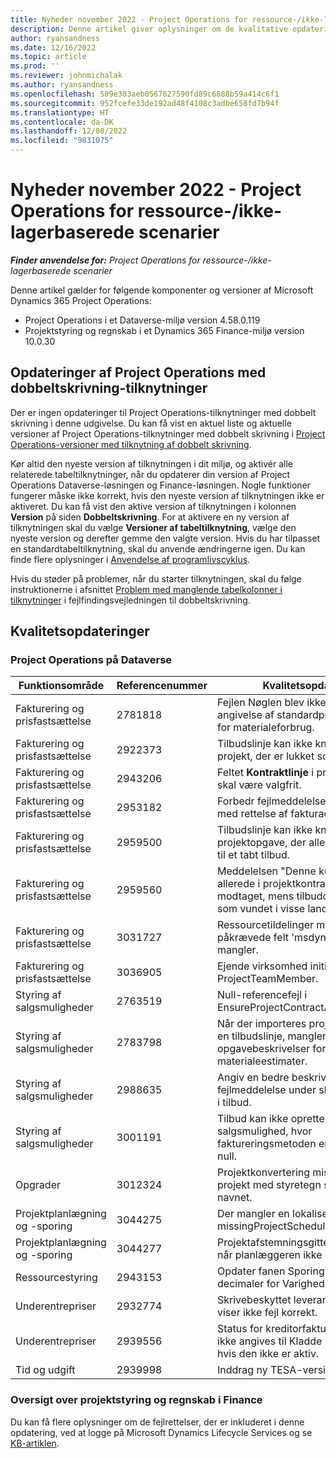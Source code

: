 ```yaml
---
title: Nyheder november 2022 - Project Operations for ressource-/ikke-lagerbaserede scenarier
description: Denne artikel giver oplysninger om de kvalitative opdateringer, der er tilgængelige i november 2022-udgivelsen af Microsoft Dynamics 365 Project Operations til ressource/ikke-lagerbaserede scenarier.
author: ryansandness
ms.date: 12/16/2022
ms.topic: article
ms.prod: ''
ms.reviewer: johnmichalak
ms.author: ryansandness
ms.openlocfilehash: 509e303aeb0567627590fd89c6888b59a414c6f1
ms.sourcegitcommit: 952fcefe33de192ad48f4108c3adbe658fd7b94f
ms.translationtype: HT
ms.contentlocale: da-DK
ms.lasthandoff: 12/08/2022
ms.locfileid: "9831075"
---
```

# <a name="whats-new-november-2022---project-operations-for-resourcenon-stocked-based-scenarios"></a>Nyheder november 2022 - Project Operations for ressource-/ikke-lagerbaserede scenarier

_**Finder anvendelse for:** Project Operations for ressource-/ikke-lagerbaserede scenarier_

Denne artikel gælder for følgende komponenter og versioner af Microsoft Dynamics 365 Project Operations:

- Project Operations i et Dataverse-miljø version 4.58.0.119
- Projektstyring og regnskab i et Dynamics 365 Finance-miljø version 10.0.30

## <a name="project-operations-dual-write-maps-updates"></a>Opdateringer af Project Operations med dobbeltskrivning-tilknytninger

Der er ingen opdateringer til Project Operations-tilknytninger med dobbelt skrivning i denne udgivelse. Du kan få vist en aktuel liste og aktuelle versioner af Project Operations-tilknytninger med dobbelt skrivning i [Project Operations-versioner med tilknytning af dobbelt skrivning](../environment/resource-dual-write-maps.md).

Kør altid den nyeste version af tilknytningen i dit miljø, og aktivér alle relaterede tabeltilknytninger, når du opdaterer din version af Project Operations Dataverse-løsningen og Finance-løsningen. Nogle funktioner fungerer måske ikke korrekt, hvis den nyeste version af tilknytningen ikke er aktiveret. Du kan få vist den aktive version af tilknytningen i kolonnen **Version** på siden **Dobbeltskrivning**. For at aktivere en ny version af tilknytningen skal du vælge **Versioner af tabeltilknytning**, vælge den nyeste version og derefter gemme den valgte version. Hvis du har tilpasset en standardtabeltilknytning, skal du anvende ændringerne igen. Du kan finde flere oplysninger i [Anvendelse af programlivscyklus](/dynamics365/fin-ops-core/dev-itpro/data-entities/dual-write/app-lifecycle-management).

Hvis du støder på problemer, når du starter tilknytningen, skal du følge instruktionerne i afsnittet [Problem med manglende tabelkolonner i tilknytninger](/dynamics365/fin-ops-core/dev-itpro/data-entities/dual-write/dual-write-troubleshooting-finops-upgrades#missing-table-columns-issue-on-maps) i fejlfindingsvejledningen til dobbeltskrivning.

## <a name="quality-updates"></a>Kvalitetsopdateringer

### <a name="project-operations-on-dataverse"></a>Project Operations på Dataverse

| Funktionsområde | Referencenummer | Kvalitetsopdatering |
| --- | --- | --- |
| Fakturering og prisfastsættelse | 2781818 | Fejlen Nøglen blev ikke fundet under angivelse af standardpris for logfilen for materialeforbrug. |
| Fakturering og prisfastsættelse | 2922373 | Tilbudslinje kan ikke knyttes til et projekt, der er lukket som et tabt tilbud. |
| Fakturering og prisfastsættelse | 2943206 | Feltet **Kontraktlinje** i projektobjektet skal være valgfrit. |
| Fakturering og prisfastsættelse | 2953182 | Forbedr fejlmeddelelsen i forbindelse med rettelse af fakturaer.|
| Fakturering og prisfastsættelse | 2959500 | Tilbudslinje kan ikke knyttes til en projektopgave, der allerede er knyttet til et tabt tilbud.|
| Fakturering og prisfastsættelse | 2959560 | Meddelelsen "Denne kunde findes allerede i projektkontrakten" blev modtaget, mens tilbuddet blev lukket som vundet i visse landestandarder. |
| Fakturering og prisfastsættelse | 3031727 | Ressourcetildelinger mislykkes, og det påkrævede felt 'msdyn_Company' mangler. |
| Fakturering og prisfastsættelse | 3036905 | Ejende virksomhed initialiseres aldrig i ProjectTeamMember. |
| Styring af salgsmuligheder | 2763519 | Null-referencefejl i EnsureProjectContractAllowsUpdates. |
| Styring af salgsmuligheder | 2783798 | Når der importeres projektestimater på en tilbudslinje, mangler opgavebeskrivelser for udgifts- og materialeestimater.|
| Styring af salgsmuligheder | 2988635 | Angiv en bedre beskrivelse af fejlmeddelelse under sletning af kunde i tilbud. |
| Styring af salgsmuligheder | 3001191 | Tilbud kan ikke oprettes fra salgsmulighed, hvor faktureringsmetoden er angivet som null. |
| Opgrader | 3012324 | Projektkonvertering mislykkedes i et projekt med styretegn som f.eks. Tab i navnet. || Projektplanlægning og -sporing | 2790384 | Timeout for ventende OperationSet er for kort. |
| Projektplanlægning og -sporing | 3044275 | Der mangler en lokalisering for: missingProjectSchedulerErrorMessage. |
| Projektplanlægning og -sporing | 3044277 | Projektafstemningsgitter indlæses ikke, når planlæggeren ikke er angivet.|
| Ressourcestyring | 2943153 | Opdater fanen Sporing til at vise to decimaler for Varighed.|
| Underentrepriser | 2932774 | Skrivebeskyttet leverandørfakturalinje viser ikke fejl korrekt. |
| Underentrepriser | 2939556 | Status for kreditorfakturahoved skal ikke angives til Kladde på linje. Slettes, hvis den ikke er aktiv. |
| Tid og udgift | 2939998 | Inddrag ny TESA-version i ProjOps. |


### <a name="project-management-and-accounting-in-finance"></a>Oversigt over projektstyring og regnskab i Finance

Du kan få flere oplysninger om de fejlrettelser, der er inkluderet i denne opdatering, ved at logge på Microsoft Dynamics Lifecycle Services og se [KB-artiklen](https://fix.lcs.dynamics.com/Issue/Details?bugId=745468).
